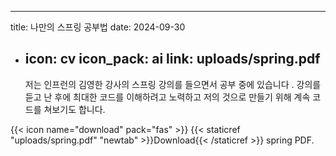   ---
  title: 나만의 스프링 공부법 
  date: 2024-09-30
- icon: cv
  icon_pack: ai
  link: uploads/spring.pdf
  ---
  
  저는 인프런의 김영한 강사의 스프링 강의를 들으면서 공부 중에 있습니다 . 강의를 듣고 난 후에
  최대한 코드를 이해하려고 노력하고 저의 것으로 만들기 위해 계속 코드를 쳐보기도 합니다.

{{< icon name="download" pack="fas" >}} {{< staticref "uploads/spring.pdf" "newtab" >}}Download{{< /staticref >}} spring PDF.
  
  
  
